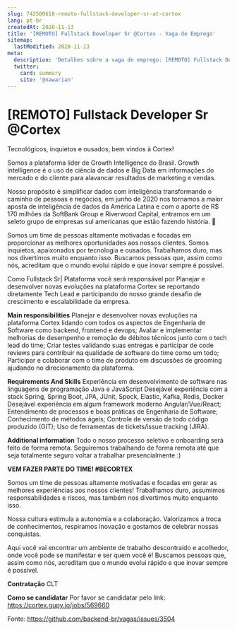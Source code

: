 ```yaml
---
slug: 742500618-remoto-fullstack-developer-sr-at-cortex
lang: pt-br
createdAt: 2020-11-13
title: '[REMOTO] Fullstack Developer Sr @Cortex - Vaga de Emprego'
sitemap:
  lastModified: 2020-11-13
meta:
  description: 'Detalhes sobre a vaga de emprego: [REMOTO] Fullstack Developer Sr @Cortex'
  twitter:
    card: summary
    site: '@nawarian'
---
```


# [REMOTO] Fullstack Developer Sr @Cortex

Tecnológicos, inquietos e ousados, bem vindos à Cortex!

Somos a plataforma líder de Growth Intelligence do Brasil. Growth intelligence é o uso de ciência de dados e Big Data em informações do mercado e do cliente para alavancar resultados de marketing e vendas.

Nosso propósito é simplificar dados com inteligência transformando o caminho de pessoas e negócios, em junho de 2020 nos tornamos a maior aposta de inteligência de dados da América Latina e com o aporte de R$ 170 milhões da SoftBank Group e Riverwood Capital, entramos em um seleto grupo de empresas sul americanas que estão fazendo história. 🚀

Somos um time de pessoas altamente motivadas e focadas em proporcionar as melhores oportunidades aos nossos clientes. Somos inquietos, apaixonados por tecnologia e ousados. Trabalhamos duro, mas nos divertimos muito enquanto isso. Buscamos pessoas que, assim como nós, acreditam que o mundo evolui rápido e que inovar sempre é possível.

Como Fullstack Sr| Plataforma você será responsável por Planejar e desenvolver novas evoluções na plataforma Cortex se reportando diretamente Tech Lead e participando do nosso grande desafio de crescimento e escalabilidade da empresa.

**Main responsibilities**
Planejar e desenvolver novas evoluções na plataforma Cortex lidando com todos os aspectos de Engenharia de Software como backend, frontend e devops;
Avaliar e implementar melhorias de desempenho e remoção de débitos técnicos junto com o tech lead do time;
Criar testes validando suas entregas e participar de code reviews para contribuir na qualidade de software do time como um todo;
Participar e colaborar com o time de produto em discussões de grooming ajudando no direcionamento da plataforma.

**Requirements And Skills**
Experiência em desenvolvimento de software nas linguagens de programação Java e JavaScript
Desejável experiência com a stack Spring, Spring Boot, JPA, JUnit, Spock, Elastic, Kafka, Redis, Docker
Desejável experiência em algum framework moderno Angular/Vue/React;
Entendimento de processos e boas práticas de Engenharia de Software;
Conhecimento de métodos ágeis;
Controle de versão de todo código produzido (GIT);
Uso de ferramentas de tickets/issue tracking (JIRA).

**Additional information**
Todo o nosso processo seletivo e onboarding será feito de forma remota.
Seguiremos trabalhando de forma remota até que seja totalmente seguro voltar a trabalhar presencialmente :)

**VEM FAZER PARTE DO TIME! #BECORTEX**

Somos um time de pessoas altamente motivadas e focadas em gerar as melhores experiências aos nossos clientes! Trabalhamos duro, assumimos responsabilidades e riscos, mas também nos divertimos muito enquanto isso.

Nossa cultura estimula a autonomia e a colaboração. Valorizamos a troca de conhecimentos, respiramos inovação e gostamos de celebrar nossas conquistas.

Aqui você vai encontrar um ambiente de trabalho descontraído e acolhedor, onde você pode se manifestar e ser quem você é! Buscamos pessoas que, assim como nós, acreditam que o mundo evolui rápido e que inovar sempre é possível.

**Contratação**
CLT

**Como se candidatar**
Por favor se candidatar pelo link:  https://cortex.gupy.io/jobs/569660

Fonte: https://github.com/backend-br/vagas/issues/3504